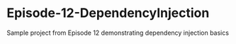 # Episode-12-DependencyInjection
Sample project from Episode 12 demonstrating dependency injection basics
